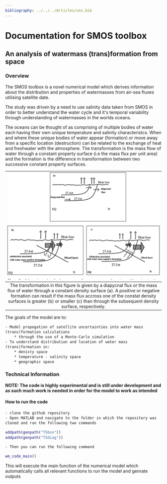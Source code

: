```yaml
---
bibliography: ../../../Articles/uni.bib
---
```

# Documentation for SMOS toolbox
## An analysis of watermass (trans)formation from space
### Overview
The SMOS toolbox is a novel numerical model which derives information about the distribution and properties of watermasses from air-sea fluxes utilising satellite date.

The study was driven by a need to use salinity data taken from SMOS in order to better understand the water cycle and it's temporal variability through understanding of watermasses in the worlds oceans.

The oceans can be thought of as comprising of multiple bodies of water each having their own unique temperature and salinity characteristcs. When and where these unique bodies of water appear (formation) or move away from a specific location (destruction) can be related to the exchange of heat and freshwater with the atmosphere.
The transformation is the mass flow of water through a constant property surface (i.e the mass flux per unit area) and the formation is the difference in transformation between two successive constant property surfaces.

| ![](3-Figure2-1.png) |
|:--:|
|  The transformation in this figure is given by a diapycnal flux or the mass flux of water through a constant density surface (a). A positive or negative formation can result if the mass flux accross one of the constat density surfaces is greater (b) or smaller (c) than through the subsequent density surface, respectively. |

The goals of the model are to:

	- Model propogation of satellite uncertainties into water mass (trans)formation calculations
		* through the use of a Monte-Carlo simulation
	- To understand distribution and location of water mass (trans)formation in:
		* denisty space
		* temperature - salinity space
		* geographic space

### Technical Information
**NOTE: The code is highly experimental and is still under development and as such much work is needed in order for the model to work as intended**

#### How to run the code

	- clone the github repository
	- Open MATLAB and navigate to the folder in which the repository was cloned and run the following two commands
```matlab
addpath(genpath("TSbox"))
addpath(genpath("TSdiag"))
```
	- Then you can run the following command
```matlab
wm_code_main()
```
This will execute the main function of the numerical model which automatically calls all relevant functions to run the model and genrate outputs


